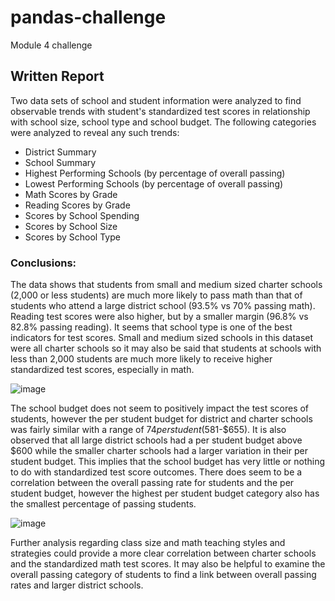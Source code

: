 # pandas-challenge
Module 4 challenge

## Written Report
Two data sets of school and student information were analyzed to find observable trends with student's standardized test scores in relationship with school size, school type and school budget. The following categories were analyzed to reveal any such trends:
- District Summary
- School Summary
- Highest Performing Schools (by percentage of overall passing)
- Lowest Performing Schools (by percentage of overall passing)
- Math Scores by Grade
- Reading Scores by Grade
- Scores by School Spending
- Scores by School Size 
- Scores by School Type

### Conclusions:

The data shows that students from small and medium sized charter schools (2,000 or less students) are much more likely to pass math than that of students who attend a large district school (93.5% vs 70% passing math). Reading test scores were also higher, but by a smaller margin (96.8% vs 82.8% passing reading). It seems that school type is one of the best indicators for test scores. Small and medium sized schools in this dataset were all charter schools so it may also be said that students at schools with less than 2,000 students are much more likely to receive higher standardized test scores, especially in math. 

![image](https://user-images.githubusercontent.com/120599626/225732965-63835b91-5414-4dc9-a6a1-e09d745731a5.png)


The school budget does not seem to positively impact the test scores of students, however the per student budget for district and charter schools was fairly similar with a range of $74 per student ($581-$655). It is also observed that all large district schools had a per student budget above $600 while the smaller charter schools had a larger variation in their per student budget. This implies that the school budget has very little or nothing to do with standardized test score outcomes. There does seem to be a correlation between the overall passing rate for students and the per student budget, however the highest per student budget category also has the smallest percentage of passing students.

![image](https://user-images.githubusercontent.com/120599626/225733233-7dfa695a-f2d7-40db-84ff-a79727fc5c7a.png)

Further analysis regarding class size and math teaching styles and strategies could provide a more clear correlation between charter schools and the standardized math test scores. It may also be helpful to examine the overall passing category of students to find a link between overall passing rates and larger district schools. 
